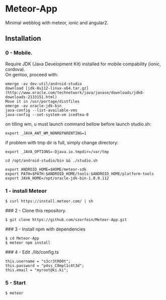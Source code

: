 # Meteor-App
Minimal webblog with meteor, ionic and angular2.

## Installation 

### 0 - Mobile.

Require JDK (Java Development Kit) installed for mobile compability (ionic, cordova).  
On gentoo, proceed with:  

    emerge -av dev-util/android-studio
    download [jdk-8u112-linux-x64.tar.gz](http://www.oracle.com/technetwork/java/javase/downloads/jdk8-downloads-2133151.html)
    Move it in /usr/portage/distfiles
    emerge -av oracle-jdk-bin
    java-config --list-available-vms
    java-config --set-system-vm icedtea-8
    
on tilling wm, u must launch command bellow  before launch studio.sh:

    export _JAVA_AWT_WM_NONREPARENTING=1

if problem with tmp dir is full, simply change directory:

    export _JAVA_OPTIONS=-Djava.io.tmpdir=/var/tmp

    cd /opt/android-studio/bin && ./studio.sh

    export ANDROID_HOME=$HOME/meteor-sdk
    export PATH=$PATH:$ANDROID_HOME/tools:$ANDROID_HOME/platform-tools
    export JAVA_HOME=/opt/oracle-jdk-bin-1.8.0.112

### 1 - install Meteor 

    $ curl https://install.meteor.com/ | sh
    
### 2 - Clone this repository.

    $ git clone https://github.com/szorfein/Meteor-App.git 

### 3 - Install npm with dependencies

    $ cd Meteor-App
    $ meteor npm install
    
### 4 - Edit ./lib/config.ts

    this.username = "s3cr3tR00t";
    this.password = "p4ss_C0mpl1c4t3d";
    this.email = "myroot@ki.ki";

### 5 - Start

    $ meteor
